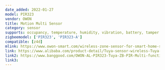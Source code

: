 ```yaml
---
date_added: 2022-01-27
model: PIR323
vendor: OWON
title: Motion Multi Sensor
category: sensor
supports: occupancy, temperature, humidity, vibration, battery, tamper
zigbeemodel: ['PIR323', 'PIR323-A']
compatible: [z4d]
mlink: https://www.owon-smart.com/wireless-zone-sensor-for-smart-home-sensor-323-2-product/
link: https://www.alibaba.com/product-detail/Tuya-sensor-wireless-Tuya-Zigbee-Smart_1600285125393.html
link2: https://www.banggood.com/OWON-AL-PIR323-Tuya-ZB-PIR-Multi-function-Sensor-Temperature-and-Humidity-Measurement-Water-Leakage-Detection-p-1890386.html
link3: 
---
```

